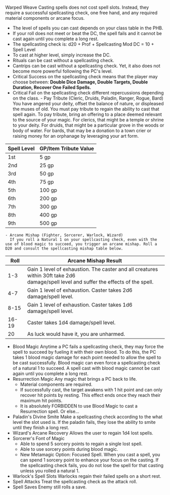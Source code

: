 Warped Weave
   Casting spells does not cost spell slots. Instead, they require a successful spellcasting check, one free hand, and any required material components or arcane focus.
   - The level of spells you can cast depends on your class table in the PHB.
   - If your roll does not meet or beat the DC, the spell fails and it cannot be cast again until you complete a long rest.
   - The spellcasting check is:
     d20 + Prof + Spellcasting Mod
     DC = 10 + Spell Level
   - To cast at higher level, simply increase the DC.
   - Rituals can be cast without a spellcasting check.
   - Cantrips can be cast without a spellcasting check. Yet, it also does not become more powerful following the PC's level.
   - Critical Success on the spellcasting check means that the player may choose between: **Double Dice Damage, Double Targets, Double Duration, Recover One Failed Spells.**
   - Critical Fail on the spellcasting check different repercussions depending on the class.
	- Pay Tribute (Cleric, Druids, Paladin, Ranger, Rogue, Bard)
	   You have angered your deity, offset the balance of nature, or displeased the muses of old. You must pay tribute to regain the ability to cast that spell again.
	   To pay tribute, bring an offering to a place deemed relevant to the source of your magic. For clerics, that might be a temple or shrine to your deity. For druids, that might be a particular grove in the woods or body of water. For bards, that may be a donation to a town crier or raising money for an orphanage by leveraging your art form.

| Spell Level | GP/Item Tribute Value |
| ----------- | --------------------- |
| 1st         | 5 gp                  |
| 2nd         | 25 gp                 |
| 3rd         | 50 gp                 |
| 4th         | 75 gp                 |
| 5th         | 100 gp                |
| 6th         | 200 gp                |
| 7th         | 300 gp                |
| 8th         | 400 gp                |
| 9th         | 500 gp                |
	- Arcane Mishap (Fighter, Sorcerer, Warlock, Wizard)
	  If you roll a Natural 1 on your spellcasting check, even with the use of blood magic to succeed, you trigger an arcane mishap. Roll a D20 and consult the spellcasting mishap table below.

| Roll  | Arcane Mishap Result                                                                                                                     |
| ----- | ---------------------------------------------------------------------------------------------------------------------------------------- |
| 1-3   | Gain 1 level of exhaustion. The caster and all creatures within 30ft take 2d6<br>damage/spell level and suffer the effects of the spell. |
| 4-7   | Gain 1 level of exhaustion. Caster takes 2d6 damage/spell level.                                                                         |
| 8-15  | Gain 1 level of exhaustion. Caster takes 1d6 damage/spell level.                                                                         |
| 16-19 | Caster takes 1d4 damage/spell level.                                                                                                     |
| 20    | As luck would have it, you are unharmed.                                                                                                 |
- Blood Magic
  Anytime a PC fails a spellcasting check, they may force the spell to succeed by fueling it with their own blood. To do this, the PC takes 1 blood magic damage for each point needed to allow the spell to be cast successfully. Blood magic can even force a spellcasting check of a natural 1 to succeed.
  A spell cast with blood magic cannot be cast again until you complete a long rest.
- Resurrection Magic
  Any magic that brings a PC back to life.
	- Material components are required.
	- If successfully cast, the target awakens with 1 hit point and can only recover hit points by resting. This effect ends once they reach their maximum hit points.
	- It is absolutely FORBIDDEN to use Blood Magic to cast a Resurrection spell. Or else...
- Paladin's Divine Smite
  Make a spellcasting check according to the what level the slot used is. If the paladin fails, they lose the ability to smite until they finish a long rest.
- Wizard's Arcane Recovery
  Allows the user to regain 1d4 lost spells.
- Sorcerer's Font of Magic
	- Able to spend 5 sorcery points to regain a single lost spell.
	- Able to use sorcery points during blood magic.
	- New Metamagic Option:
	  Focused Spell. When you cast a spell, you can spend 1 sorcery point to enhance your focus on the casting. If the spellcasting check fails, you do not lose the spell for that casting unless you rolled a natural 1.
- Warlock's Spell Slots
  Warlocks regain their failed spells on a short rest.
- Spell Attacks
  Treat the spellcasting check as the attack roll.
- Spell Saves
  Enemy still rolls a save.